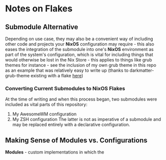 # Notes on Flakes

## Submodule Alternative

Depending on use case, they may also be a convenient way of including other code and projects your **NixOS** configuration may require - this also eases the integration of the submodule into one's **NixOS** environment as part of the system's configuration, which is vital for including things that would otherwise be lost in the Nix Store - this applies to things like grub themes for instance - see the inclusion of my own grub theme in this repo as an example that was relatively easy to write up (thanks to darkmatter-grub-theme existing with a flake [here](https://gitlab.com/VandalByte/darkmatter-grub-theme/-/blob/main/flake.nix))

### Converting Current Submodules to NixOS Flakes

At the time of writing and when this process began, two submodules were included as vital parts of this repository:

1. My AwesomeWM configuration
2. My ZSH configuration
   The latter is not as imperative of a submodule and may be replaced entirely with a declarative configuration.

## Making Sense of Modules vs. Configurations

**Modules** - custom implementations in which the 
